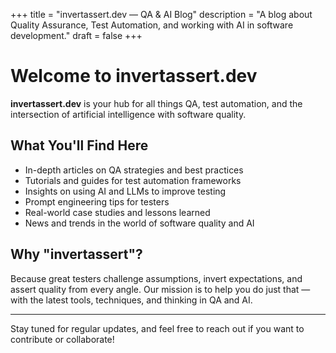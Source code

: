 +++
title = "invertassert.dev — QA & AI Blog"
description = "A blog about Quality Assurance, Test Automation, and working with AI in software development."
draft = false
+++

# Welcome to invertassert.dev

**invertassert.dev** is your hub for all things QA, test automation, and the intersection of artificial intelligence with software quality.

## What You'll Find Here

- In-depth articles on QA strategies and best practices
- Tutorials and guides for test automation frameworks
- Insights on using AI and LLMs to improve testing
- Prompt engineering tips for testers
- Real-world case studies and lessons learned
- News and trends in the world of software quality and AI

## Why "invertassert"?

Because great testers challenge assumptions, invert expectations, and assert quality from every angle. Our mission is to help you do just that — with the latest tools, techniques, and thinking in QA and AI.

---

Stay tuned for regular updates, and feel free to reach out if you want to contribute or collaborate!

